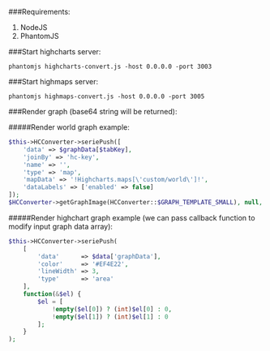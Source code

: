 ###Requirements:
  1. NodeJS
  2. PhantomJS

###Start highcharts server:
```shell 
phantomjs highcharts-convert.js -host 0.0.0.0 -port 3003
  ```

###Start highmaps server:
```shell
phantomjs highmaps-convert.js -host 0.0.0.0 -port 3005
```

###Render graph (base64 string will be returned):
  
#####Render world graph example:
```php
$this->HCConverter->seriePush([
    'data' => $graphData[$tabKey],
    'joinBy' => 'hc-key',
    'name' => '',
    'type' => 'map',
    'mapData' => '!Highcharts.maps[\'custom/world\']!',
    'dataLabels' => ['enabled' => false]
]);
$HCConverter->getGraphImage(HCConverter::$GRAPH_TEMPLATE_SMALL), null, null, 35, 12, 'PNG');
```  
#####Render highchart graph example (we can pass callback function to modify input graph data array):
```php
$this->HCConverter->seriePush(
    [
        'data'      => $data['graphData'],
        'color'     => '#EF4E22',
        'lineWidth' => 3,
        'type'      => 'area'
    ], 
    function(&$el) {
        $el = [
            !empty($el[0]) ? (int)$el[0] : 0, 
            !empty($el[1]) ? (int)$el[1] : 0
        ];
    }
);
  ```

